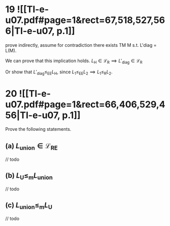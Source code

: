 
# 19 ![[TI-e-u07.pdf#page=1&rect=67,518,527,566|TI-e-u07, p.1]]
prove indirectly, assume for contradiction there exists TM M s.t. L'diag = L(M).


We can prove that this implication holds.
$L_{\mathrm{H}} \in \mathcal{L}_{\mathrm{R}} \implies L'_{\mathrm{diag}} \in \mathcal{L}_{\mathrm{R}}$ 


Or show that $L'_{\mathrm{diag}} \leq_{\mathrm{EE}} L_{\mathrm{H}}$, since $L_{1} \leq_{\mathrm{EE}} L_{2} \implies L_{1} \leq_{\mathrm{R}} L_{2}$.


# 20 ![[TI-e-u07.pdf#page=1&rect=66,406,529,456|TI-e-u07, p.1]]
Prove the following statements.

## (a) $L_{\text{union}} \in \mathcal{L}_{\mathrm{RE}}$

// todo


## (b) $L_{\mathrm{U}} \leq_{\mathrm{m}} L_{\text{union}}$

// todo


## (c) $L_{\text{union}} \leq_{\mathrm{m}} L_{\mathrm{U}}$

// todo

